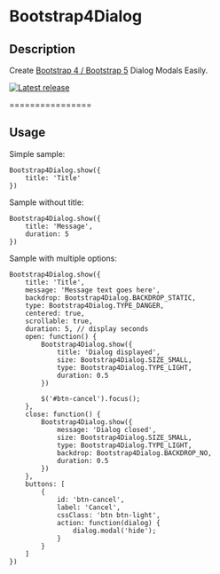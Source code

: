 Bootstrap4Dialog
================

## Description

Create <a href="https://getbootstrap.com/" target="_blank">Bootstrap 4 / Bootstrap 5</a> Dialog Modals Easily.

[![Latest release](https://img.shields.io/github/release/SUXUMI/bootstrap4dialog.svg)](https://github.com/SUXUMI/bootstrap4dialog/releases/latest)

================

## Usage

Simple sample:
```
Bootstrap4Dialog.show({
    title: 'Title'
})
```

Sample without title:
```
Bootstrap4Dialog.show({
    title: 'Message',
    duration: 5
})
```

Sample with multiple options:
```
Bootstrap4Dialog.show({
    title: 'Title', 
    message: 'Message text goes here',
    backdrop: Bootstrap4Dialog.BACKDROP_STATIC,
    type: Bootstrap4Dialog.TYPE_DANGER,
    centered: true,
    scrollable: true,
    duration: 5, // display seconds
    open: function() {
        Bootstrap4Dialog.show({
            title: 'Dialog displayed',
            size: Bootstrap4Dialog.SIZE_SMALL,
            type: Bootstrap4Dialog.TYPE_LIGHT,
            duration: 0.5
        })

        $('#btn-cancel').focus();
    },
    close: function() { 
        Bootstrap4Dialog.show({
            message: 'Dialog closed',
            size: Bootstrap4Dialog.SIZE_SMALL,
            type: Bootstrap4Dialog.TYPE_LIGHT,
            backdrop: Bootstrap4Dialog.BACKDROP_NO,
            duration: 0.5
        }) 
    },
    buttons: [
        {
            id: 'btn-cancel',
            label: 'Cancel',
            cssClass: 'btn btn-light',
            action: function(dialog) {
                dialog.modal('hide');
            }
        }
    ]
})
```
